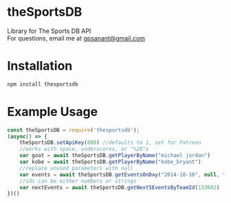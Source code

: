 # theSportsDB
Library for The Sports DB API <br>
For questions, email me at gpsanant@gmail.com

# Installation
```js script
npm install thesportsdb
```

# Example Usage
```js script
const theSportsDB = require('thesportsdb');
(async() => {
    theSportsDB.setApiKey(808) //defaults to 1, set for Patreon
    //works with space, underscores, or "%20"s
    var goat = await theSportsDB.getPlayerByName("michael jordan")
    var kobe = await theSportsDB.getPlayerByName("kobe_bryant") 
    //replace unused parameters with null
    var events = await theSportsDB.getEventsOnDay("2014-10-10", null, "Australian_A-League")
    //ids can be either numbers or strings
    var nextEvents = await theSportsDB.getNext5EventsByTeamId(133602)
})()
```
